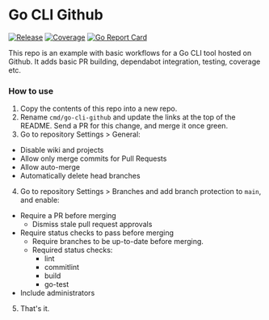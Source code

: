 # Go CLI Github

[![Release](https://github.com/smlx/go-cli-github/actions/workflows/release.yaml/badge.svg)](https://github.com/smlx/go-cli-github/actions/workflows/release.yaml)
[![Coverage](https://coveralls.io/repos/github/smlx/go-cli-github/badge.svg?branch=main)](https://coveralls.io/github/smlx/go-cli-github?branch=main)
[![Go Report Card](https://goreportcard.com/badge/github.com/smlx/go-cli-github)](https://goreportcard.com/report/github.com/smlx/go-cli-github)

This repo is an example with basic workflows for a Go CLI tool hosted on Github.
It adds basic PR building, dependabot integration, testing, coverage etc.

### How to use

1. Copy the contents of this repo into a new repo.
2. Rename `cmd/go-cli-github` and update the links at the top of the README. Send a PR for this change, and merge it once green.
3. Go to repository Settings > General:
  * Disable wiki and projects
  * Allow only merge commits for Pull Requests
  * Allow auto-merge
  * Automatically delete head branches
4. Go to repository Settings > Branches and add branch protection to `main`, and enable:
  * Require a PR before merging
    * Dismiss stale pull request approvals
  * Require status checks to pass before merging
    * Require branches to be up-to-date before merging.
    * Required status checks:
      * lint
      * commitlint
      * build
      * go-test
  * Include administrators
5. That's it.
